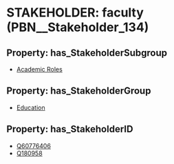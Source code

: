 # STAKEHOLDER: __faculty__ (PBN__Stakeholder_134)

## Property: has_StakeholderSubgroup

* [Academic Roles](PBN__StakeholderSubgroup_11)

## Property: has_StakeholderGroup

* [Education](PBN__StakeholderGroup_1)

## Property: has_StakeholderID

* [Q60776406](Q60776406)
* [Q180958](Q180958)

